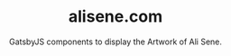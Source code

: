 <h1 align="center">
  alisene.com
</h1>

<p align="center">
  GatsbyJS components to display the Artwork of Ali Sene.
</p>
